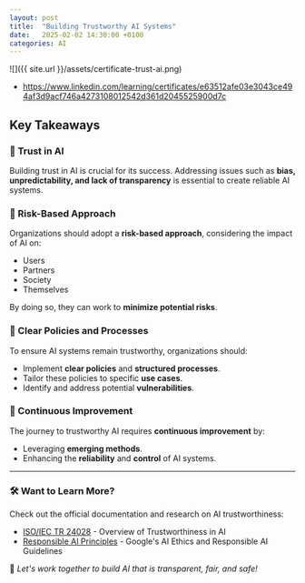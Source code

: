 ```yaml
---
layout: post
title:  "Building Trustworthy AI Systems"
date:   2025-02-02 14:30:00 +0100
categories: AI 
---
```


![]({{ site.url }}/assets/certificate-trust-ai.png)

- https://www.linkedin.com/learning/certificates/e63512afe03e3043ce494af3d9acf746a4273108012542d361d2045525900d7c



## Key Takeaways

### 🔹 Trust in AI
Building trust in AI is crucial for its success. Addressing issues such as **bias, unpredictability, and lack of transparency** is essential to create reliable AI systems.

### 🔹 Risk-Based Approach
Organizations should adopt a **risk-based approach**, considering the impact of AI on:
- Users
- Partners
- Society
- Themselves

By doing so, they can work to **minimize potential risks**.

### 🔹 Clear Policies and Processes
To ensure AI systems remain trustworthy, organizations should:
- Implement **clear policies** and **structured processes**.
- Tailor these policies to specific **use cases**.
- Identify and address potential **vulnerabilities**.

### 🔹 Continuous Improvement
The journey to trustworthy AI requires **continuous improvement** by:
- Leveraging **emerging methods**.
- Enhancing the **reliability** and **control** of AI systems.

---

### 🛠 Want to Learn More?
Check out the official documentation and research on AI trustworthiness:
- [ISO/IEC TR 24028](https://www.iso.org/standard/77608.html) - Overview of Trustworthiness in AI
- [Responsible AI Principles](https://ai.google/responsibility/principles/) - Google's AI Ethics and Responsible AI Guidelines

📌 _Let's work together to build AI that is transparent, fair, and safe!_
